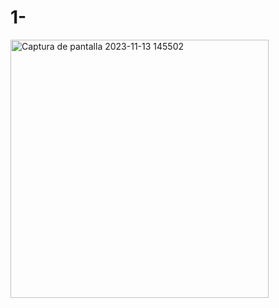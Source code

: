 # 1-
<img width="413" alt="Captura de pantalla 2023-11-13 145502" src="https://github.com/jrzinohe/1-/assets/150485228/27cd2670-f950-47c0-a630-264debe8d2b9">
